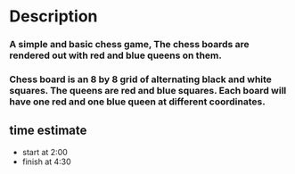 # Description

### A simple and basic chess game, The chess boards are rendered out with red and blue queens on them.
### Chess board is an 8 by 8 grid of alternating black and white squares. The queens are red and blue squares. Each board will have one red and one blue queen at different coordinates.

## time estimate 
- start at 2:00 
- finish at 4:30 
